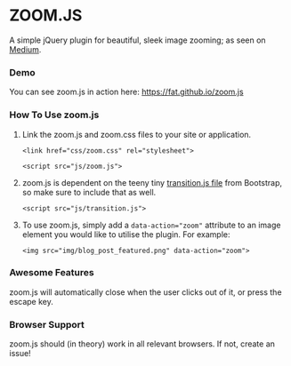 # ZOOM.JS

A simple jQuery plugin for beautiful, sleek image zooming; as seen on [Medium](https://medium.com/designing-medium/image-zoom-on-medium-24d146fc0c20).

### Demo
You can see zoom.js in action here: https://fat.github.io/zoom.js

### How To Use zoom.js

1. Link the zoom.js and zoom.css files to your site or application.

	`<link href="css/zoom.css" rel="stylesheet">`

	`<script src="js/zoom.js">`
2. zoom.js is dependent on the teeny tiny [transition.js file](https://raw.github.com/twbs/bootstrap/master/js/transition.js) from Bootstrap, so make sure to include that as well.

	`<script src="js/transition.js">`

3. To use zoom.js, simply add a `data-action="zoom"` attribute to an image element you would like to utilise the plugin. For example:

	`<img src="img/blog_post_featured.png" data-action="zoom">`


### Awesome Features

zoom.js will automatically close when the user clicks out of it, or press the escape key. 


### Browser Support

zoom.js should (in theory) work in all relevant browsers. If not, create an issue!